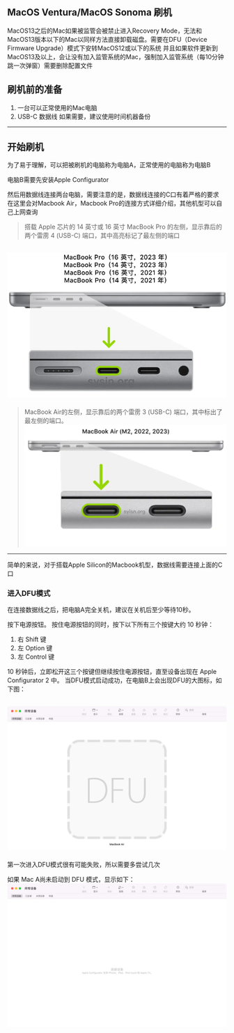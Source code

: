 ## MacOS Ventura/MacOS Sonoma 刷机
MacOS13之后的Mac如果被监管会被禁止进入Recovery Mode，无法和MacOS13版本以下的Mac以同样方法直接卸载磁盘。需要在DFU（Device Firmware Upgrade）模式下安转MacOS12或以下的系统
并且如果软件更新到MacOS13及以上，会让没有加入监管系统的Mac，强制加入监管系统（每10分钟跳一次弹窗）需要删除配置文件

## 刷机前的准备
1. 一台可以正常使用的Mac电脑
2. USB-C 数据线
如果需要，建议使用时间机器备份

---
## 开始刷机
为了易于理解，可以把被刷机的电脑称为电脑A，正常使用的电脑称为电脑B

电脑B需要先安装Apple Configurator

然后用数据线连接两台电脑，需要注意的是，数据线连接的C口有着严格的要求
在这里会对Macbook Air，Macbook Pro的连接方式详细介绍，其他机型可以自己上网查询
>搭载 Apple 芯片的 14 英寸或 16 英寸 MacBook Pro 的左侧，显示靠后的两个雷雳 4 (USB-C) 端口，其中高亮标记了最左侧的端口

![Macbook Pro](macbookPro.webp)
---
>MacBook Air的左侧，显示靠后的两个雷雳 3 (USB-C) 端口，其中标出了最左侧的端口。
![Macbook Air](macbookAir.webp)
---

简单的来说，对于搭载Apple Silicon的Macbook机型，数据线需要连接上面的C口

### 进入DFU模式
在连接数据线之后，把电脑A完全关机，建议在关机后至少等待10秒。

按下电源按钮。
按住电源按钮的同时，按下以下所有三个按键大约 10 秒钟：
1. 右 Shift 键
2. 左 Option 键
3. 左 Control 键

10 秒钟后，立即松开这三个按键但继续按住电源按钮，直至设备出现在 Apple Configurator 2 中。
当DFU模式启动成功，在电脑B上会出现DFU的大图标，如下图：

![DFU-success](DFU.webp)
---
第一次进入DFU模式很有可能失败，所以需要多尝试几次

如果 Mac A尚未启动到 DFU 模式，显示如下：
 ![Normal](Normal.webp)







